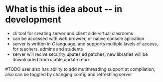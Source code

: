 # What is this idea about -- in development
- cli tool for creating server and client side virtual clasrooms
- can be accessed with web browser, or native console aplication
- server is written in _C_ language, and supports multiple lavels of access, for teachers, admins and students
- server will recive security upates ad patches, new libraries will be downloaded from stable update repo

#TODO user also has ability to add mutithreading support at compilation, also can be toggled by changing config and refreshing server
